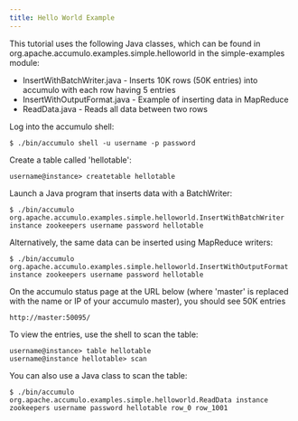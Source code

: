 ```yaml
---
title: Hello World Example
---
```


This tutorial uses the following Java classes, which can be found in org.apache.accumulo.examples.simple.helloworld in the simple-examples module: 

 * InsertWithBatchWriter.java - Inserts 10K rows (50K entries) into accumulo with each row having 5 entries
 * InsertWithOutputFormat.java - Example of inserting data in MapReduce
 * ReadData.java - Reads all data between two rows

Log into the accumulo shell:

    $ ./bin/accumulo shell -u username -p password

Create a table called 'hellotable':

    username@instance> createtable hellotable	

Launch a Java program that inserts data with a BatchWriter:

    $ ./bin/accumulo org.apache.accumulo.examples.simple.helloworld.InsertWithBatchWriter instance zookeepers username password hellotable 

Alternatively, the same data can be inserted using MapReduce writers:

    $ ./bin/accumulo org.apache.accumulo.examples.simple.helloworld.InsertWithOutputFormat instance zookeepers username password hellotable 

On the accumulo status page at the URL below (where 'master' is replaced with the name or IP of your accumulo master), you should see 50K entries
	
    http://master:50095/
	
To view the entries, use the shell to scan the table:

    username@instance> table hellotable
    username@instance hellotable> scan

You can also use a Java class to scan the table:

    $ ./bin/accumulo org.apache.accumulo.examples.simple.helloworld.ReadData instance zookeepers username password hellotable row_0 row_1001

